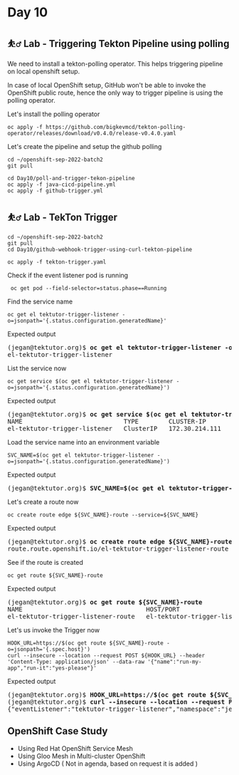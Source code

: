 # Day 10

## ⛹️‍♂️ Lab - Triggering Tekton Pipeline using polling

We need to install a tekton-polling operator.  This helps triggering pipeline on local openshift setup.

In case of local OpenShift setup, GitHub won't be able to invoke the OpenShift public route, hence the only way to trigger pipeline is using the polling operator.

Let's install the polling operator
```
oc apply -f https://github.com/bigkevmcd/tekton-polling-operator/releases/download/v0.4.0/release-v0.4.0.yaml
```

Let's create the pipeline and setup the github polling
```
cd ~/openshift-sep-2022-batch2
git pull

cd Day10/poll-and-trigger-tekon-pipeline
oc apply -f java-cicd-pipeline.yml
oc apply -f github-trigger.yml
```

## ⛹️‍♂️ Lab - TekTon Trigger
```
cd ~/openshift-sep-2022-batch2
git pull
cd Day10/github-webhook-trigger-using-curl-tekton-pipeline

oc apply -f tekton-trigger.yaml
```

Check if the event listener pod is running
```
 oc get pod --field-selector=status.phase==Running
```

Find the service name
```
oc get el tektutor-trigger-listener -o=jsonpath='{.status.configuration.generatedName}'
```

Expected output
<pre>
(jegan@tektutor.org)$ <b>oc get el tektutor-trigger-listener -o=jsonpath='{.status.configuration.generatedName}'</b>
el-tektutor-trigger-listener
</pre>

List the service now
```
oc get service $(oc get el tektutor-trigger-listener -o=jsonpath='{.status.configuration.generatedName}')
```

Expected output
<pre>
(jegan@tektutor.org)$ <b>oc get service $(oc get el tektutor-trigger-listener -o=jsonpath='{.status.configuration.generatedName}')</b>
NAME                           TYPE        CLUSTER-IP       EXTERNAL-IP   PORT(S)             AGE
el-tektutor-trigger-listener   ClusterIP   172.30.214.111   <none>        8080/TCP,9000/TCP   3m58s
</pre>

Load the service name into an environment variable
```
SVC_NAME=$(oc get el tektutor-trigger-listener -o=jsonpath='{.status.configuration.generatedName}')
```

Expected output
<pre>
(jegan@tektutor.org)$ <b>SVC_NAME=$(oc get el tektutor-trigger-listener -o=jsonpath='{.status.configuration.generatedName}')</b>
</pre>

Let's create a route now
```
oc create route edge ${SVC_NAME}-route --service=${SVC_NAME}
```

Expected output
<pre>
(jegan@tektutor.org)$ <b>oc create route edge ${SVC_NAME}-route --service=${SVC_NAME}</b>
route.route.openshift.io/el-tektutor-trigger-listener-route created
</pre>

See if the route is created
```
oc get route ${SVC_NAME}-route
```

Expected output
<pre>
(jegan@tektutor.org)$ <b>oc get route ${SVC_NAME}-route</b>
NAME                                 HOST/PORT                                                        PATH   SERVICES                       PORT            TERMINATION   WILDCARD
el-tektutor-trigger-listener-route   el-tektutor-trigger-listener-route-jegan.apps.ocp.tektutor.org          el-tektutor-trigger-listener   http-listener   edge          None
</pre>

Let's us invoke the Trigger now
```
HOOK_URL=https://$(oc get route ${SVC_NAME}-route -o=jsonpath='{.spec.host}')
curl --insecure --location --request POST ${HOOK_URL} --header 'Content-Type: application/json' --data-raw '{"name":"run-my-app","run-it":"yes-please"}'
```

Expected output
<pre>
(jegan@tektutor.org)$ <b>HOOK_URL=https://$(oc get route ${SVC_NAME}-route -o=jsonpath='{.spec.host}')</b>
(jegan@tektutor.org)$ <b>curl --insecure --location --request POST ${HOOK_URL} --header 'Content-Type: application/json' --data '{"name":"run-my-app","run-it":"yes-please"}'</b>
{"eventListener":"tektutor-trigger-listener","namespace":"jegan","eventListenerUID":"778e9325-11b9-488a-81ef-e8b05866cc16","eventID":"ed729332-efb5-4e6b-95ef-565480db0f58"}
</pre>

## OpenShift Case Study
- Using Red Hat OpenShift Service Mesh
- Using Gloo Mesh in Multi-cluster OpenShift 
- Using ArgoCD ( Not in agenda, based on request it is added )
